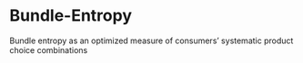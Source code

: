 # Bundle-Entropy
Bundle entropy as an optimized measure of consumers’ systematic product choice combinations
